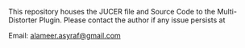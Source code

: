 This repository houses the JUCER file and Source Code to the Multi-Distorter Plugin.
Please contact the author if any issue persists at 

Email: alameer.asyraf@gmail.com